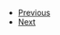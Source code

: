 <ul>
  <li class="navi">
    <a href="./#/./Introduction/Nuclear%20Power/index">Previous<a>
  </li>
  <li class="navi">
    <a href="./#/./Efficiency/Byproducts/index">Next<a>
  </li>
</ul>
